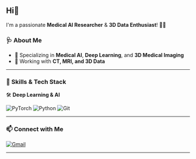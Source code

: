 ## Hi👋  
I'm a passionate **Medical AI Researcher** & **3D Data Enthusiast**! 🏥🧠  

### 🩺 About Me  
- 🔬 Specializing in **Medical AI**, **Deep Learning**, and **3D Medical Imaging**  
- 🧠 Working with **CT, MRI, and 3D Data**  

---

### 🚀 Skills & Tech Stack  
🛠 **Deep Learning & AI**  

![PyTorch](https://img.shields.io/badge/PyTorch-%23EE4C2C.svg?style=flat-square&logo=pytorch&logoColor=white) ![Python](https://img.shields.io/badge/Python-%233776AB.svg?style=flat-square&logo=python&logoColor=white) ![Git](https://img.shields.io/badge/Git-%23F05033.svg?style=flat-square&logo=git&logoColor=white)  

---

### 📫 Connect with Me  
[![Gmail](https://img.shields.io/badge/Gmail-D14836.svg?style=flat-square&logo=gmail&logoColor=white)](mailto:kevin960317@gmail.com) 

---


<!--
**kyoung-lee/kyoung-lee** is a ✨ _special_ ✨ repository because its `README.md` (this file) appears on your GitHub profile.

Here are some ideas to get you started:

- 🔭 I’m currently working on ...
- 🌱 I’m currently learning ...
- 👯 I’m looking to collaborate on ...
- 🤔 I’m looking for help with ...
- 💬 Ask me about ...
- 📫 How to reach me: ...
- 😄 Pronouns: ...
- ⚡ Fun fact: ...
-->
